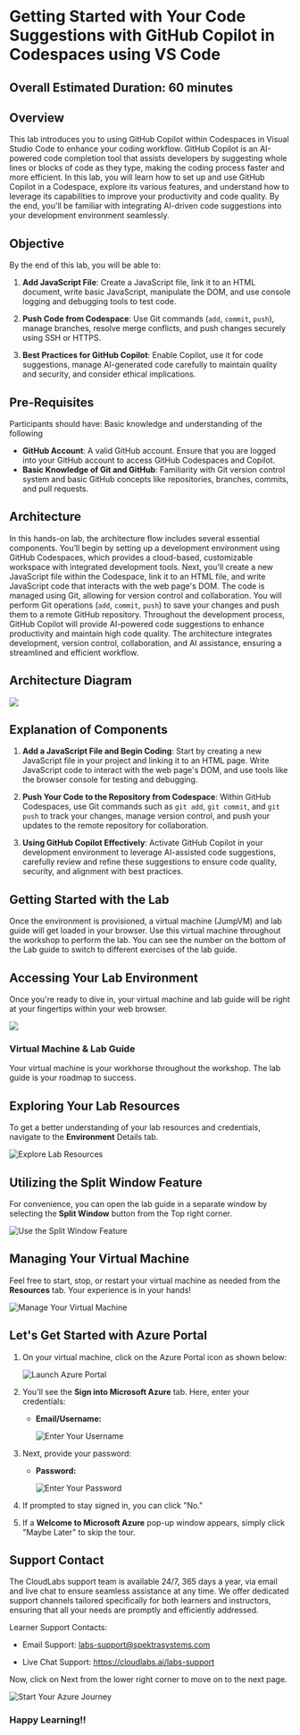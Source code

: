 # Getting Started with Your Code Suggestions with GitHub Copilot in Codespaces using VS Code

## Overall Estimated Duration: 60 minutes

## Overview

This lab introduces you to using GitHub Copilot within Codespaces in Visual Studio Code to enhance your coding workflow. GitHub Copilot is an AI-powered code completion tool that assists developers by suggesting whole lines or blocks of code as they type, making the coding process faster and more efficient. In this lab, you will learn how to set up and use GitHub Copilot in a Codespace, explore its various features, and understand how to leverage its capabilities to improve your productivity and code quality. By the end, you'll be familiar with integrating AI-driven code suggestions into your development environment seamlessly.

## Objective

By the end of this lab, you will be able to:

1. **Add JavaScript File**: Create a JavaScript file, link it to an HTML document, write basic JavaScript, manipulate the DOM, and use console logging and debugging tools to test code.

2. **Push Code from Codespace**: Use Git commands (`add`, `commit`, `push`), manage branches, resolve merge conflicts, and push changes securely using SSH or HTTPS.

3. **Best Practices for GitHub Copilot**: Enable Copilot, use it for code suggestions, manage AI-generated code carefully to maintain quality and security, and consider ethical implications.

## Pre-Requisites

Participants should have: Basic knowledge and understanding of the following

- **GitHub Account**: A valid GitHub account. Ensure that you are logged into your GitHub account to access GitHub Codespaces and Copilot.
- **Basic Knowledge of Git and GitHub**: Familiarity with Git version control system and basic GitHub concepts like repositories, branches, commits, and pull requests.

## Architecture

In this hands-on lab, the architecture flow includes several essential components. You’ll begin by setting up a development environment using GitHub Codespaces, which provides a cloud-based, customizable workspace with integrated development tools. Next, you'll create a new JavaScript file within the Codespace, link it to an HTML file, and write JavaScript code that interacts with the web page's DOM. The code is managed using Git, allowing for version control and collaboration. You will perform Git operations (`add`, `commit`, `push`) to save your changes and push them to a remote GitHub repository. Throughout the development process, GitHub Copilot will provide AI-powered code suggestions to enhance productivity and maintain high code quality. The architecture integrates development, version control, collaboration, and AI assistance, ensuring a streamlined and efficient workflow.

## Architecture Diagram

![](media/architecture.png)

## Explanation of Components

1. **Add a JavaScript File and Begin Coding**: Start by creating a new JavaScript file in your project and linking it to an HTML page. Write JavaScript code to interact with the web page's DOM, and use tools like the browser console for testing and debugging.

2. **Push Your Code to the Repository from Codespace**: Within GitHub Codespaces, use Git commands such as `git add`, `git commit`, and `git push` to track your changes, manage version control, and push your updates to the remote repository for collaboration.

3. **Using GitHub Copilot Effectively**: Activate GitHub Copilot in your development environment to leverage AI-assisted code suggestions, carefully review and refine these suggestions to ensure code quality, security, and alignment with best practices.

## Getting Started with the Lab

Once the environment is provisioned, a virtual machine (JumpVM) and lab guide will get loaded in your browser. Use this virtual machine throughout the workshop to perform the lab. You can see the number on the bottom of the Lab guide to switch to different exercises of the lab guide.
 
## Accessing Your Lab Environment
 
Once you're ready to dive in, your virtual machine and lab guide will be right at your fingertips within your web browser.
 
   ![](media/lab-vm.png)

### Virtual Machine & Lab Guide
 
Your virtual machine is your workhorse throughout the workshop. The lab guide is your roadmap to success.
 
## Exploring Your Lab Resources
 
To get a better understanding of your lab resources and credentials, navigate to the **Environment** Details tab.
 
![Explore Lab Resources](media/env-details(1).png)
 
## Utilizing the Split Window Feature
 
For convenience, you can open the lab guide in a separate window by selecting the **Split Window** button from the Top right corner.
 
![Use the Split Window Feature](media/spl.png)
 
## Managing Your Virtual Machine
 
Feel free to start, stop, or restart your virtual machine as needed from the **Resources** tab. Your experience is in your hands!
 
![Manage Your Virtual Machine](media/res.png)

## Let's Get Started with Azure Portal
 
1. On your virtual machine, click on the Azure Portal icon as shown below:
 
   ![Launch Azure Portal](media/azureportal.png)
 
2. You'll see the **Sign into Microsoft Azure** tab. Here, enter your credentials:
 
   - **Email/Username:** <inject key="AzureAdUserEmail"></inject>
 
       ![Enter Your Username](media/sc900-image-1.png)
 
3. Next, provide your password:
 
   - **Password:** <inject key="AzureAdUserPassword"></inject>
 
       ![Enter Your Password](media/sc900-image-2.png)
 
4. If prompted to stay signed in, you can click "No."
 
5. If a **Welcome to Microsoft Azure** pop-up window appears, simply click "Maybe Later" to skip the tour.
 
## Support Contact

The CloudLabs support team is available 24/7, 365 days a year, via email and live chat to ensure seamless assistance at any time. We offer dedicated support channels tailored specifically for both learners and instructors, ensuring that all your needs are promptly and efficiently addressed.

Learner Support Contacts:

- Email Support: labs-support@spektrasystems.com

- Live Chat Support: https://cloudlabs.ai/labs-support

Now, click on Next from the lower right corner to move on to the next page.

![Start Your Azure Journey](media/sc900-image(3).png)

### Happy Learning!!